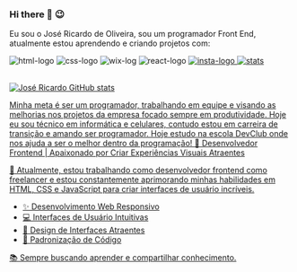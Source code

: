 ### Hi there 👋 😉 

Eu sou o José Ricardo de Oliveira, sou um programador Front End, atualmente estou aprendendo e 
criando projetos com:

 
<img src="https://img.shields.io/badge/HTML-239120?style=for-the-badge&logo=html5&logoColor=white" alt="html-logo" /> <img src="https://img.shields.io/badge/CSS-239120?&style=for-the-badge&logo=css3&logoColor=white" alt="css-logo" /> 
<img src="https://img.shields.io/badge/Wix-000?style=for-the-badge&logo=wix&logoColor=white" alt="wix-log" />
<img src="https://img.shields.io/badge/React-20232A?style=for-the-badge&logo=react&logoColor=61DAFB" alt="react-logo" />
<a href="https://www.instagram.com/ztechinforcelulares">
<img src="https://img.shields.io/badge/Instagram-E4405F?style=for-the-badge&logo=instagram&logoColor=white" alt="insta-logo" />
<img src="https://img.shields.io/badge/GitHub-100000?style=for-the-badge&logo=github&logoColor=white" alt="stats"  />  
<br>

![José Ricardo GitHub stats](https://github-readme-stats.vercel.app/api?username=zericardojesus&show_icons=true&bg_color=#92E539)


Minha meta é ser um programador, trabalhando em equipe e visando as melhorias nos projetos da empresa focado sempre em produtividade. 
Hoje eu sou técnico em informática e celulares, contudo estou em carreira de transição e amando ser programador.
Hoje estudo na escola DevClub onde nos ajuda a ser o melhor dentro da programação!
🌟 Desenvolvedor Frontend | Apaixonado por Criar Experiências Visuais Atraentes

💼 Atualmente, estou trabalhando como desenvolvedor frontend como freelancer e estou constantemente 
aprimorando minhas habilidades em HTML, CSS e JavaScript para criar interfaces de usuário incríveis.

- ✨ Desenvolvimento Web Responsivo
- 💻 Interfaces de Usuário Intuitivas
- 🎨 Design de Interfaces Atraentes
- 📐 Padronização de Código

📚 Sempre buscando aprender e compartilhar conhecimento.
